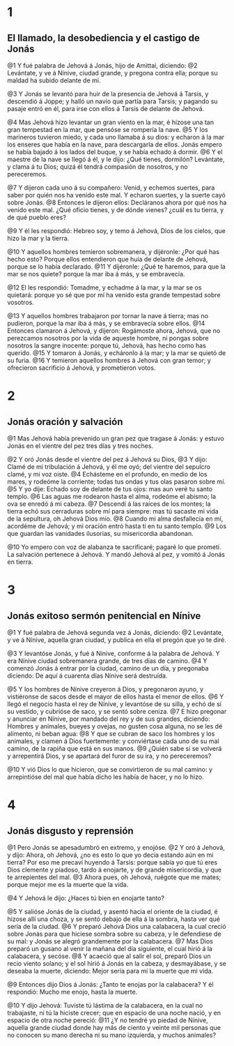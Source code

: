 # 1 
## El llamado, la desobediencia y el castigo de Jonás
@1 Y fué palabra de Jehová á Jonás, hijo de Amittai, diciendo: 
@2 Levántate, y ve á Nínive, ciudad grande, y pregona contra ella; porque su maldad ha subido delante de mí.

@3 Y Jonás se levantó para huir de la presencia de Jehová á Tarsis, y descendió á Joppe; y halló un navío que partía para Tarsis; y pagando su pasaje entró en él, para irse con ellos á Tarsis de delante de Jehová.

@4 Mas Jehová hizo levantar un gran viento en la mar, é hízose una tan gran tempestad en la mar, que pensóse se rompería la nave. 
@5 Y los marineros tuvieron miedo, y cada uno llamaba á su dios: y echaron á la mar los enseres que había en la nave, para descargarla de ellos. Jonás empero se había bajado á los lados del buque, y se había echado á dormir. 
@6 Y el maestre de la nave se llegó á él, y le dijo: ¿Qué tienes, dormilón? Levántate, y clama á tu Dios; quizá él tendrá compasión de nosotros, y no pereceremos.

@7 Y dijeron cada uno á su compañero: Venid, y echemos suertes, para saber por quién nos ha venido este mal. Y echaron suertes, y la suerte cayó sobre Jonás. 
@8 Entonces le dijeron ellos: Decláranos ahora por qué nos ha venido este mal. ¿Qué oficio tienes, y de dónde vienes? ¿cuál es tu tierra, y de qué pueblo eres?

@9 Y él les respondió: Hebreo soy, y temo á Jehová, Dios de los cielos, que hizo la mar y la tierra.

@10 Y aquellos hombres temieron sobremanera, y dijéronle: ¿Por qué has hecho esto? Porque ellos entendieron que huía de delante de Jehová, porque se lo había declarado. 
@11 Y dijéronle: ¿Qué te haremos, para que la mar se nos quiete? porque la mar iba á más, y se embravecía.

@12 El les respondió: Tomadme, y echadme á la mar, y la mar se os quietará: porque yo sé que por mí ha venido esta grande tempestad sobre vosotros.

@13 Y aquellos hombres trabajaron por tornar la nave á tierra; mas no pudieron, porque la mar iba á más, y se embravecía sobre ellos. 
@14 Entonces clamaron á Jehová, y dijeron: Rogámoste ahora, Jehová, que no perezcamos nosotros por la vida de aqueste hombre, ni pongas sobre nosotros la sangre inocente: porque tú, Jehová, has hecho como has querido. 
@15 Y tomaron á Jonás, y echáronlo á la mar; y la mar se quietó de su furia. 
@16 Y temieron aquellos hombres á Jehová con gran temor; y ofrecieron sacrificio á Jehová, y prometieron votos. 

# 2 
## Jonás oración y salvación
@1 Mas Jehová había prevenido un gran pez que tragase á Jonás: y estuvo Jonás en el vientre del pez tres días y tres noches.

@2 Y oró Jonás desde el vientre del pez á Jehová su Dios, 
@3 Y dijo: Clamé de mi tribulación á Jehová, y él me oyó; del vientre del sepulcro clamé, y mi voz oiste. 
@4 Echásteme en el profundo, en medio de los mares, y rodeóme la corriente; todas tus ondas y tus olas pasaron sobre mí. 
@5 Y yo dije: Echado soy de delante de tus ojos: mas aun veré tu santo templo. 
@6 Las aguas me rodearon hasta el alma, rodeóme el abismo; la ova se enredó á mi cabeza. 
@7 Descendí á las raíces de los montes; la tierra echó sus cerraduras sobre mí para siempre: mas tú sacaste mi vida de la sepultura, oh Jehová Dios mío. 
@8 Cuando mi alma desfallecía en mí, acordéme de Jehová; y mi oración entró hasta ti en tu santo templo. 
@9 Los que guardan las vanidades ilusorias, su misericordia abandonan.

@10 Yo empero con voz de alabanza te sacrificaré; pagaré lo que prometí. La salvación pertenece á Jehová. Y mandó Jehová al pez, y vomitó á Jonás en tierra. 

# 3 
## Jonás exitoso sermón penitencial en Nínive
@1 Y fué palabra de Jehová segunda vez á Jonás, diciendo: 
@2 Levántate, y ve á Nínive, aquella gran ciudad, y publica en ella el pregón que yo te diré.

@3 Y levantóse Jonás, y fué á Nínive, conforme á la palabra de Jehová. Y era Nínive ciudad sobremanera grande, de tres días de camino. 
@4 Y comenzó Jonás á entrar por la ciudad, camino de un día, y pregonaba diciendo: De aquí á cuarenta días Nínive será destruída.

@5 Y los hombres de Nínive creyeron á Dios, y pregonaron ayuno, y vistiéronse de sacos desde el mayor de ellos hasta el menor de ellos. 
@6 Y llegó el negocio hasta el rey de Nínive, y levantóse de su silla, y echó de sí su vestido, y cubrióse de saco, y se sentó sobre ceniza. 
@7 E hizo pregonar y anunciar en Nínive, por mandado del rey y de sus grandes, diciendo: Hombres y animales, bueyes y ovejas, no gusten cosa alguna, no se les dé alimento, ni beban agua: 
@8 Y que se cubran de saco los hombres y los animales, y clamen á Dios fuertemente: y conviértase cada uno de su mal camino, de la rapiña que está en sus manos. 
@9 ¿Quién sabe si se volverá y arrepentirá Dios, y se apartará del furor de su ira, y no pereceremos?

@10 Y vió Dios lo que hicieron, que se convirtieron de su mal camino: y arrepintióse del mal que había dicho les había de hacer, y no lo hizo. 

# 4 
## Jonás disgusto y reprensión
@1 Pero Jonás se apesadumbró en extremo, y enojóse. 
@2 Y oró á Jehová, y dijo: Ahora, oh Jehová, ¿no es esto lo que yo decía estando aún en mi tierra? Por eso me precaví huyendo á Tarsis: porque sabía yo que tú eres Dios clemente y piadoso, tardo á enojarte, y de grande misericordia, y que te arrepientes del mal. 
@3 Ahora pues, oh Jehová, ruégote que me mates; porque mejor me es la muerte que la vida.

@4 Y Jehová le dijo: ¿Haces tú bien en enojarte tanto?

@5 Y salióse Jonás de la ciudad, y asentó hacia el oriente de la ciudad, é hízose allí una choza, y se sentó debajo de ella á la sombra, hasta ver qué sería de la ciudad. 
@6 Y preparó Jehová Dios una calabacera, la cual creció sobre Jonás para que hiciese sombra sobre su cabeza, y le defendiese de su mal: y Jonás se alegró grandemente por la calabacera. 
@7 Mas Dios preparó un gusano al venir la mañana del día siguiente, el cual hirió á la calabacera, y secóse. 
@8 Y acaeció que al salir el sol, preparó Dios un recio viento solano; y el sol hirió á Jonás en la cabeza, y desmayábase, y se deseaba la muerte, diciendo: Mejor sería para mí la muerte que mi vida.

@9 Entonces dijo Dios á Jonás: ¿Tanto te enojas por la calabacera? Y él respondió: Mucho me enojo, hasta la muerte.

@10 Y dijo Jehová: Tuviste tú lástima de la calabacera, en la cual no trabajaste, ni tú la hiciste crecer; que en espacio de una noche nació, y en espacio de otra noche pereció: 
@11 ¿Y no tendré yo piedad de Nínive, aquella grande ciudad donde hay más de ciento y veinte mil personas que no conocen su mano derecha ni su mano izquierda, y muchos animales? 
